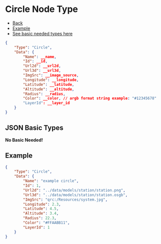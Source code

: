 # Circle Node Type

- [Back](./README.md)
- [Example](#example)
- [See basic needed types here](#json-basic-types)

```JSON
{
    "Type": "Circle",
    "Data": {
        "Name": __name,  
        "Id": __id,
        "Url2d": __url2d,
        "Url3d": __url3d,
        "ImgSrc": __image_source,
        "Longitude": __longitude, 
        "Latitude": __latitude, 
        "Altitude": __altitude,
        "Radius": __radius,
        "Color": __color, // argb format string example: "#12345678"
        "LayerId": __layer_id
    }
}
```

## JSON Basic Types 

**No Basic Needed!**

## Example

```JSON
{
    "Type": "Circle",
    "Data": {
        "Name": "example circle",  
        "Id": 1,
        "Url2d": "../data/models/station/station.png",
        "Url3d": "../data/models/station/station.osgb",
        "ImgSrc": "qrc:/Resources/system.jpg",
        "Longitude": 2.3, 
        "Latitude": 4.5, 
        "Altitude": 3.4,
        "Radius": 22.3,
        "Color": "#FFAABB11",
        "LayerId": 1
    }
}
```